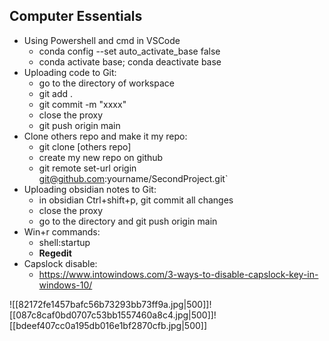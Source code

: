 ## Computer Essentials
- Using Powershell and cmd in VSCode
	- conda config --set auto_activate_base false
	- conda activate base; conda deactivate base
- Uploading code to Git:
	- go to the directory of workspace
	- git add .
	- git commit -m "xxxx"
	- close the proxy
	- git push origin main
- Clone others repo and make it my repo:
	- git clone \[others repo]
	- create my new repo on github
	-  git remote set-url origin git@github.com:yourname/SecondProject.git`
- Uploading obsidian notes to Git:
	- in obsidian Ctrl+shift+p, git commit all changes
	- close the proxy
	- go to the directory and git push origin main
- Win+r commands:
	- shell:startup
	- **Regedit**
- Capslock disable:
	- https://www.intowindows.com/3-ways-to-disable-capslock-key-in-windows-10/







![[82172fe1457bafc56b73293bb73ff9a.jpg|500]]![[087c8caf0bd0707c53bb1557460a8c4.jpg|500]]![[bdeef407cc0a195db016e1bf2870cfb.jpg|500]]